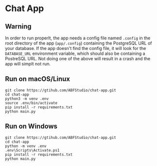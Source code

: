 # Chat App

## Warning
In order to run properlt, the app needs a config file named `.config` in the root directory of the app (`app/.config`) containing the PostgreSQL URL of your database. If the app doesn't find the config file, it will look for the `DATABASE_URL` environment variable, which should also be containing a PostreSQL URL. Not doing one of the above will result in a crash and the app will simplt not run.

## Run on macOS/Linux
```console
git clone https://gtihub.com/ABFStudio/chat-app.git
cd chat-app
python3 -m venv .env
source .env/bin/activate
pip install -r requirements.txt
python main.py
```

## Run on Windows
```console
git clone https://gtihub.com/ABFStudio/chat-app.git
cd chat-app
python -m venv .env
.env\Scripts\Activate.ps1
pip install -r requirements.txt
python main.py
```